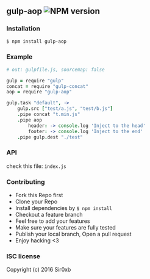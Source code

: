 ## gulp-aop ![NPM version](https://img.shields.io/npm/v/gulp-aop.svg?style=flat)



### Installation
```bash
$ npm install gulp-aop
```

### Example
```coffeescript
# out: gulpfile.js, sourcemap: false

gulp = require "gulp"
concat = require "gulp-concat"
aop = require "gulp-aop"

gulp.task "default", ->
    gulp.src ["test/a.js", "test/b.js"]
    .pipe concat "t.min.js"
    .pipe aop
        header: -> console.log 'Inject to the head'
        footer: -> console.log 'Inject to the end'
    .pipe gulp.dest "./test"
```

### API
check this file: `index.js`

### Contributing
- Fork this Repo first
- Clone your Repo
- Install dependencies by `$ npm install`
- Checkout a feature branch
- Feel free to add your features
- Make sure your features are fully tested
- Publish your local branch, Open a pull request
- Enjoy hacking <3

### ISC license
Copyright (c) 2016 Sir0xb
